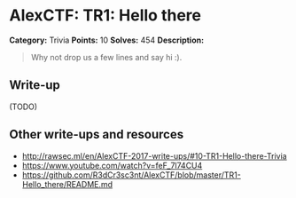 # AlexCTF: TR1: Hello there

**Category:** Trivia
**Points:** 10
**Solves:** 454
**Description:**

> Why not drop us a few lines and say hi :).

## Write-up

(TODO)

## Other write-ups and resources

 * http://rawsec.ml/en/AlexCTF-2017-write-ups/#10-TR1-Hello-there-Trivia
 * https://www.youtube.com/watch?v=feF_7l74CU4
 * https://github.com/R3dCr3sc3nt/AlexCTF/blob/master/TR1-Hello_there/README.md
